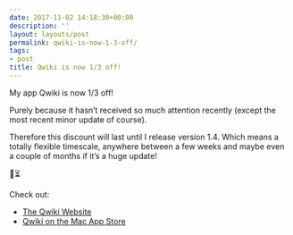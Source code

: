 ```yaml
---
date: 2017-11-02 14:18:30+00:00
description: ''
layout: layouts/post
permalink: qwiki-is-now-1-3-off/
tags:
- post
title: Qwiki is now 1/3 off!
---
```


<p>My app Qwiki is now 1/3 off!</p>
<p>Purely because it hasn&#8217;t received so much attention recently (except the most recent minor update of course).</p>
<p>Therefore this discount will last until I release version 1.4. Which means a totally flexible timescale, anywhere between a few weeks and maybe even a couple of months if it&#8217;s a huge update!</p>
<p>💸⏳</p>
<p>Check out:</p>
<ul>
<li><a href="http://getqwiki.co">The Qwiki Website</a></li>
<li><a href="https://geo.itunes.apple.com/us/app/qwiki-search-bar-article-viewer/id1115955666?at=1010l4Hj&amp;ct=QWIKI_TWITTER&amp;ls=1&amp;mt=12">Qwiki on the Mac App Store</a></li>
</ul>